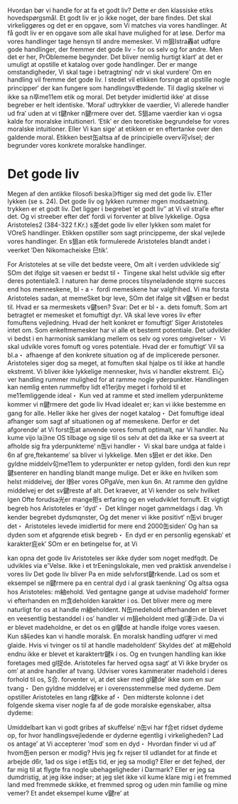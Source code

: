Hvordan bør vi handle for at fa et godt liv? Dette er den klassiske etiks hovedspørgsmål. Et godt liv er jo ikke noget, der bare findes. Det skal virkeliggøres og det er en opgave, som Vi matches via vores handlinger. At få godt liv er en opgave som alle skal have mulighed for at løse. Derfor ma vores handlinger tage hensyn til andre memesker. Vi m狙Istra轟at udfqre gode handlinger, der fremmer det gode liv - for os selv og for andre. Men det er her, PrOblememe begynder. Det bliver nemlig hurtigt klart′ at det er umuligt at opstille et katalog over gode handlinger. Der er mange omstandigheder, Vi skal tage i betragtning′ ndr vi skal vurdere′ Om en handling vil fremme det gode liv. I stedet vil etikken forsnge at opstille nogle principper′ der kan fungere som handlingsv申edende. Til daglig skelner vi ikke sa n卒me11em etik og moral. Det betyder imidlertid ikke′ at disse begreber er helt identiske. ′Moral′ udtrykker de vaerdier, Vi allerede handler ud fra′ uden at vi t鍵nker n鍵rmere over det. S狙ame vaerdier kan vi ogsa kalde for moralske intuitionerl. ‘Etik′ er den teoretiske begrundelse for vores moralske intuitioner. Eller Vi kan sige′ at etikken er en eftertanke over den galdende moral. Etikken best缶altsa af de principielle overv可vlseI; der begrunder vores konkrete moralske handlinger.

# Det gode liv
Megen af den antikke filosofi beska∋ftiger sig med det gode liv. E11er lykken (se s. 24). Det gode liv og lykken rummer mgen modsaetning. trykken er et godt liv. Det ligger i begrebet ′et godt liv′′ at Vi vil stral’e efter det. Og vi streeber efter det′ fordi vi forventer at blive lykkelige. Ogsa Aristoteles2 (384-322 f.Kr.) s差det gode liv eller lykken som malet for VOreS handlinger. Etikken opstiller som sagt princippeme, der skal vejlede vores handlinger. En s狙an etik formulerede Aristoteles blandt andet i veerket ′Den Nikomacheiske 巳tik’.



For Aristoteles at se ville det bedste veere, Om alt i verden udviklede sig′ SOm det ifqlge sit vaesen er bedst til・ Tingene skal helst udvikle sig efter deres potentiale3. I naturen har deme proces tilsyneladende stqrre succes end hos menneskene, bl・a・ fordi memeskene har valgfrihed. Vi ma forsta Aristoteles sadan, at memeSket bqr leve, SOm det ifalge sit v鍵sen er bedst til. Hvad er sa mermeskets v鍵sen? Svar: Det er bl・a. dets fomuft. Som art betragtet er memesket et fomuftigt dyr. VA skal leve vores liv efter fomuftens vejledning. Hvad der helt konkret er fomuftigt′ Siger Aristoteles intet om. Som enkeltmemesker har vi alle et bestemt potentiale. Det udvikler vi bedst i en harmonisk samklang mellem os selv og vores omgivelser・ Vi skal udvikle vores fomuft og vores potentiale. Hvad der er fomuftigt′ Vil sa bl.a・ afhaenge af den konkrete situation og af de implicerede personer. Aristoteles siger dog sa meget, at fomuften skal hjalpe os til ikke at handle ekstremt. Vi bliver ikke lykkelige mennesker, hvis vi handler ekstremt. EI心ver handling rummer mulighed for at ramme nogle yderpunkter. Handlingen kan nemlig enten rummefbγ lidt e11erjbγ meget i forhold til et me11emliggende ideal・ Kun ved at ramme et sted imellem yderpunkteme kommer vi n鍵rmere det gode liv Hvad idealet er; kan vi ikke bestemme en gang for alle. Heller ikke her gives der noget katalog・ Det fomuftige ideal afhanger som sagt af situationen og af memeskene. Derfor er det afgorende′ at Vi forst缶at anvende vores fomuft optimalt, nar Vi handler. Nu kume vijo la∋ne OS tilbage og sige til os selv at det da ikke er sa sveert at afholde sig fra yderpunkteme′ n缶vi handler・ Vi skal bare undga at falde i 6n af gre,ftekanteme′ sa bliver vi lykkelige. Men s狙et er det ikke. Den gyldne middelv句me11em to yderpunkter er netop gylden, fordi den kun repr鍵senterer en handling blandt mange mulige. Det er ikke en hvilken som helst middelvej, der l鈴er vores OPgaVe, men kun 6n. At ramme den gyldne middelvej er det sv鍵reste af alt. Det kraever, at Vi kender os selv hvilket lgen Ofte forudsa光er mange拒s erfaring og en veludviklet fornuft. Et vigtigt begreb hos Aristoteles er ′dyd’・ Det klinger noget gammeldags i dag. Vh kender begrebet dydsmqnster, Og det mener vi ikke positivt′ n缶vi bruger det・ Aristoteles levede imidlertid for mere end 2000缶siden′ Og han sa dyden som et afgqrende etisk begreb・ En dyd er en personlig egenskab′ et karakter庇ek′ SOm er en betingelse for, at Vi

kan opna det gode liv Aristoteles ser ikke dyder som noget medfqdt. De udvikles via e'Velse. Ikke i et trEeningsIokale, men ved praktisk anvendelse i vores liv Det gode liv bliver Pa en mide selvforst鍵rkende. Lad os som et eksempel se n鍵rmere pa en central dyd i al grask taenkning′ Og altsa ogsa hos Aristoteles: m紬ehold. Ved gentagne gange at udvise madehold′ former vi efterhanden en m含deholden karakter i os. Det bliver mere og mere naturligt for os at handle m紬eholdent. N缶medehold efterhanden er blevet en veesentlig bestanddel i os′ handler vi m狙eholdent med gl凄∋de. Da vi er blevet madeholdne, er det os en gl鍵de at handle ifolge vores vaesen. Kun s糾edes kan vi handle moralsk. En moralsk handling udfqrer vi med glaide. Hvis vi tvinger os til at handle madeholdent′ Skyldes det′ at m紺ehold endnu ikke er blevet et karaktertr鍵k i os. Og en tvungen handling kan ikke foretages med gl捉de. Aristoteles far herved ogsa sagt′ at Vi ikke bryder os om′ at andre handler af tvang. Udviser vores kammerater madehold i deres forhold til os, S合. forventer vi, at det sker med gl鍵de′ ikke som en sur tvang・ Den gyldne middelvej er i overensstemmelse med dydeme. Dem opstiller Aristoteles en lang r鍵kke af・ Den midterste koIonne i det folgende skema viser nogle fa af de gode moralske egenskaber, altsa dydeme:

Umiddelbart kan vi godt gribes af skuffelse′ n缶vi har f合et ridset dydeme op, for hvor handlingsvejledende er dyderne egentlig i virkeligheden? Lad os antage′ at Vi accepterer ′mod′ som en dyd・ Hvordan finder vi ud af′ hvom缶en person er modig? Hvis jeg fx rejser til udlandet for at finde et arbejde d6r, 1ad os sige i et缶s tid, er jeg sa modig? Eller er det fejhed, der far mig til at flygte fra nogle ubehageligheder i Darmark? Eller er jeg sa dumdristig, at jeg ikke indser; at jeg slet ikke vil kume klare mig i et fremmed land med fremmede skikke, et fremmed sprog og uden min familie og mine vemer? Et andet eksempel kume v鍵re′ at

